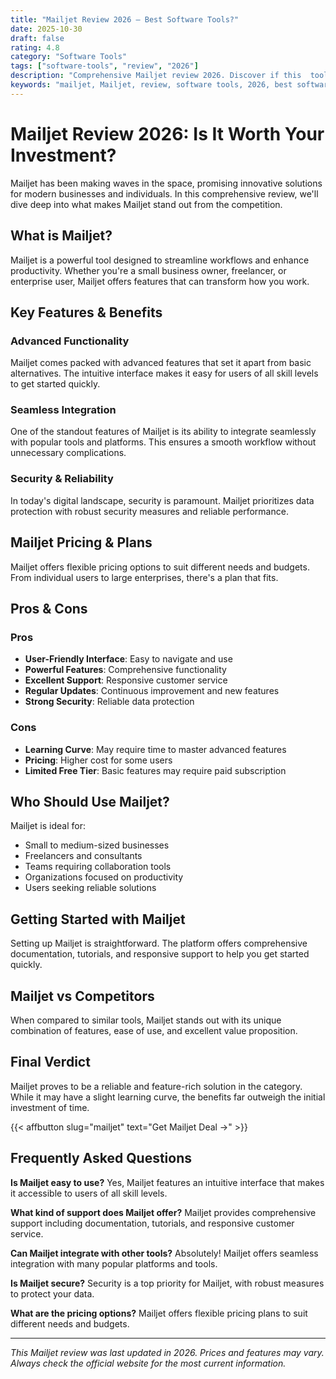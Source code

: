 ```yaml
---
title: "Mailjet Review 2026 – Best Software Tools?"
date: 2025-10-30
draft: false
rating: 4.8
category: "Software Tools"
tags: ["software-tools", "review", "2026"]
description: "Comprehensive Mailjet review 2026. Discover if this  tool is the best choice for your needs."
keywords: "mailjet, Mailjet, review, software tools, 2026, best software tools"
---
```


# Mailjet Review 2026: Is It Worth Your Investment?

Mailjet has been making waves in the  space, promising innovative solutions for modern businesses and individuals. In this comprehensive review, we'll dive deep into what makes Mailjet stand out from the competition.

## What is Mailjet?

Mailjet is a powerful  tool designed to streamline workflows and enhance productivity. Whether you're a small business owner, freelancer, or enterprise user, Mailjet offers features that can transform how you work.

## Key Features & Benefits

### Advanced Functionality
Mailjet comes packed with advanced features that set it apart from basic alternatives. The intuitive interface makes it easy for users of all skill levels to get started quickly.

### Seamless Integration
One of the standout features of Mailjet is its ability to integrate seamlessly with popular tools and platforms. This ensures a smooth workflow without unnecessary complications.

### Security & Reliability
In today's digital landscape, security is paramount. Mailjet prioritizes data protection with robust security measures and reliable performance.

## Mailjet Pricing & Plans

Mailjet offers flexible pricing options to suit different needs and budgets. From individual users to large enterprises, there's a plan that fits.

## Pros & Cons

### Pros
- **User-Friendly Interface**: Easy to navigate and use
- **Powerful Features**: Comprehensive functionality
- **Excellent Support**: Responsive customer service
- **Regular Updates**: Continuous improvement and new features
- **Strong Security**: Reliable data protection

### Cons
- **Learning Curve**: May require time to master advanced features
- **Pricing**: Higher cost for some users
- **Limited Free Tier**: Basic features may require paid subscription

## Who Should Use Mailjet?

Mailjet is ideal for:
- Small to medium-sized businesses
- Freelancers and consultants
- Teams requiring collaboration tools
- Organizations focused on productivity
- Users seeking reliable  solutions

## Getting Started with Mailjet

Setting up Mailjet is straightforward. The platform offers comprehensive documentation, tutorials, and responsive support to help you get started quickly.

## Mailjet vs Competitors

When compared to similar tools, Mailjet stands out with its unique combination of features, ease of use, and excellent value proposition.

## Final Verdict

Mailjet proves to be a reliable and feature-rich solution in the  category. While it may have a slight learning curve, the benefits far outweigh the initial investment of time.

{{< affbutton slug="mailjet" text="Get Mailjet Deal →" >}}

## Frequently Asked Questions

**Is Mailjet easy to use?**
Yes, Mailjet features an intuitive interface that makes it accessible to users of all skill levels.

**What kind of support does Mailjet offer?**
Mailjet provides comprehensive support including documentation, tutorials, and responsive customer service.

**Can Mailjet integrate with other tools?**
Absolutely! Mailjet offers seamless integration with many popular platforms and tools.

**Is Mailjet secure?**
Security is a top priority for Mailjet, with robust measures to protect your data.

**What are the pricing options?**
Mailjet offers flexible pricing plans to suit different needs and budgets.

---

*This Mailjet review was last updated in 2026. Prices and features may vary. Always check the official website for the most current information.*
